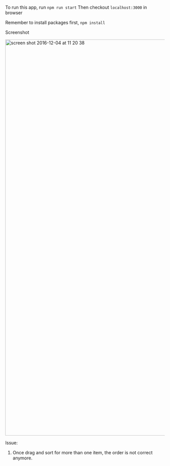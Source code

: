 To run this app, run
`npm run start`
Then checkout `localhost:3000` in browser

Remember to install packages first,
`npm install`

Screenshot

<img width="1250" alt="screen shot 2016-12-04 at 11 20 38" src="https://cloud.githubusercontent.com/assets/6946238/20867896/328b4cd0-ba14-11e6-998e-7d24a50f7e3e.png">


Issue:
1. Once drag and sort for more than one item, the order is not correct anymore.
